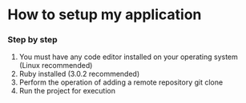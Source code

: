 # How to setup my application

### Step by step
1. You must have any code editor installed on your operating system (Linux recommended)
2. Ruby installed (3.0.2 recommended)
3. Perform the operation of adding a remote repository git clone
4. Run the project for execution